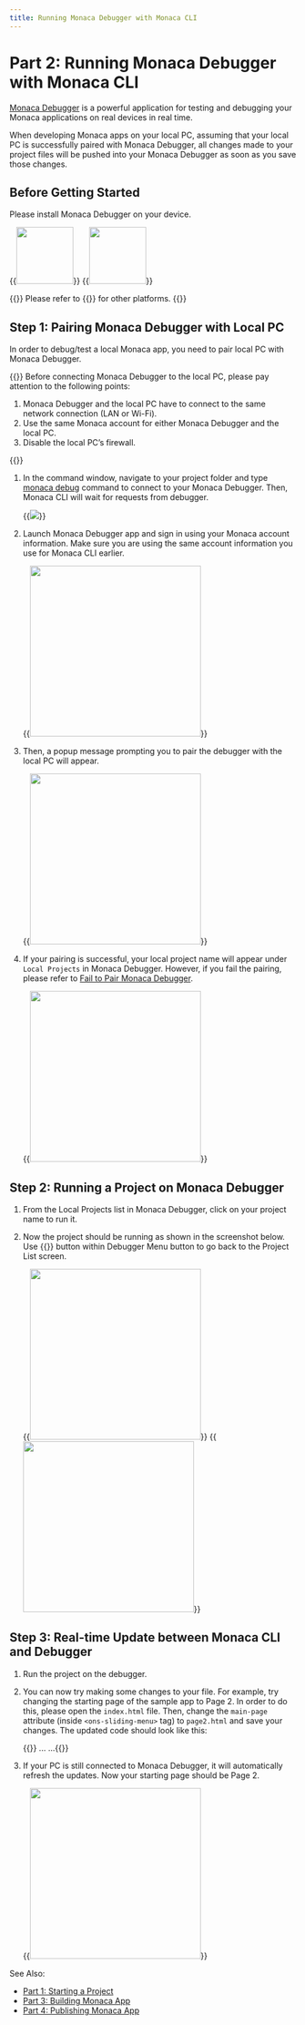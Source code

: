 ```yaml
---
title: Running Monaca Debugger with Monaca CLI
---
```


# Part 2: Running Monaca Debugger with Monaca CLI

[Monaca Debugger](/en/debugger) is a powerful
application for testing and debugging your Monaca applications on real
devices in real time.

When developing Monaca apps on your local PC, assuming that your local
PC is successfully paired with Monaca Debugger, all changes made to your
project files will be pushed into your Monaca Debugger as soon as you
save those changes.

## Before Getting Started

Please install Monaca Debugger on your device.

{{<img src="/images/monaca_cli/tutorial/testing_debugging/App_Store.jpg" width="100" link="https://itunes.apple.com/us/app/monaca/id550941371?mt=8">}}
{{<img src="/images/monaca_cli/tutorial/testing_debugging/Google_play.png" width="100" link="https://play.google.com/store/apps/details?id=mobi.monaca.debugger&hl=en">}}

{{<note>}}
    Please refer to {{<link href="/en/debugger/manual/installation/" title="Monaca Debugger Installation">}} for other platforms.
{{</note>}}

## Step 1: Pairing Monaca Debugger with Local PC

In order to debug/test a local Monaca app, you need to pair local PC
with Monaca Debugger.

{{<note>}}
    Before connecting Monaca Debugger to the local PC, please pay attention
to the following points:
    <ol>
        <li>Monaca Debugger and the local PC have to connect to the same network connection (LAN or Wi-Fi).</li>
        <li>Use the same Monaca account for either Monaca Debugger and the local PC.</li>
        <li>Disable the local PC’s firewall.</li>
    </ol>
{{</note>}}

1. In the command window, navigate to your project folder and type [monaca debug](../../manual/cli_commands/#monaca-debug) command to connect to your Monaca Debugger. Then, Monaca CLI will wait for requests from debugger.

    {{<img src="/images/monaca_cli/tutorial/testing_debugging/3.png">}}

2.  Launch Monaca Debugger app and sign in using your Monaca account
    information. Make sure you are using the same account information
    you use for Monaca CLI earlier.

    {{<img src="/images/monaca_cli/tutorial/testing_debugging/1.png" width="300">}}

3.  Then, a popup message prompting you to pair the debugger with the
    local PC will appear.

    {{<img src="/images/monaca_cli/tutorial/testing_debugging/2.png" width="300">}}

4.  If your pairing is successful, your local project name will appear
    under `Local Projects` in Monaca Debugger. However, if you fail the
    pairing, please refer to [Fail to Pair Monaca Debugger](/en/debugger/manual/troubleshooting/#troubleshoot-pair).

    {{<img src="/images/monaca_cli/tutorial/testing_debugging/4.png" width="300">}}

## Step 2: Running a Project on Monaca Debugger

1.  From the Local Projects list in Monaca Debugger, click on your
    project name to run it.
2.  Now the project should be running as shown in the screenshot below.
    Use {{<guilabel name="Back">}} button within Debugger Menu button to go back to the
    Project List screen.

    {{<img src="/images/monaca_cli/tutorial/testing_debugging/5.png" width="300">}}
    {{<img src="/images/monaca_cli/tutorial/testing_debugging/6.png" width="300">}}

## Step 3: Real-time Update between Monaca CLI and Debugger

1.  Run the project on the debugger.
2.  You can now try making some changes to your file. For example, try
    changing the starting page of the sample app to Page 2. In order to
    do this, please open the `index.html` file. Then, change the
    `main-page` attribute (inside `<ons-sliding-menu>` tag) to
    `page2.html` and save your changes. The updated code should look
    like this:

    {{<highlight bash>}}
    ...
    <ons-sliding-menu
        var="app.slidingMenu"
        menu-page="menu.html"
        main-page="page2.html"
        side="left" type="overlay"
        max-slide-distance="200px">
    </ons-sliding-menu>
    ...{{</highlight>}}

3.  If your PC is still connected to Monaca Debugger, it will
    automatically refresh the updates. Now your starting page should be
    Page 2.

    {{<img src="/images/monaca_cli/tutorial/testing_debugging/7.png" width="300">}}

See Also:

- [Part 1: Starting a Project](../starting_project)
- [Part 3: Building Monaca App](../building_app)
- [Part 4: Publishing Monaca App](../publishing_app)